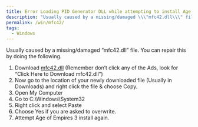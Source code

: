 ```yaml
---
title: Error Loading PID Generator DLL while attempting to install Age of Empires 3
description: "Usually caused by a missing/damaged \\\"mfc42.dll\\\" file. You can repair this by doing the following."
permalink: /win/mfc42/
tags:
  - Windows
---
```

Usually caused by a missing/damaged &#8220;mfc42.dll&#8221; file. You can repair this by doing the following.

  1. Download <a href="http://www.dlldump.com/download-dll-files_new.php/dllfiles/M/mfc42.dll/6.0.400/download.html" target="_blank">mfc42.dll</a> (Remember don&#8217;t click any of the Ads, look for &#8220;Click Here to Download mfc42.dll&#8221;)
  2. Now go to the location of your newly downloaded file (Usually in Downloads) and right click the file & choose Copy.
  3. Open My Computer
  4. Go to C:\Windows\System32
  5. Right click and select Paste
  6. Choose Yes if you are asked to overwrite.
  7. Attempt Age of Empires 3 install again.
